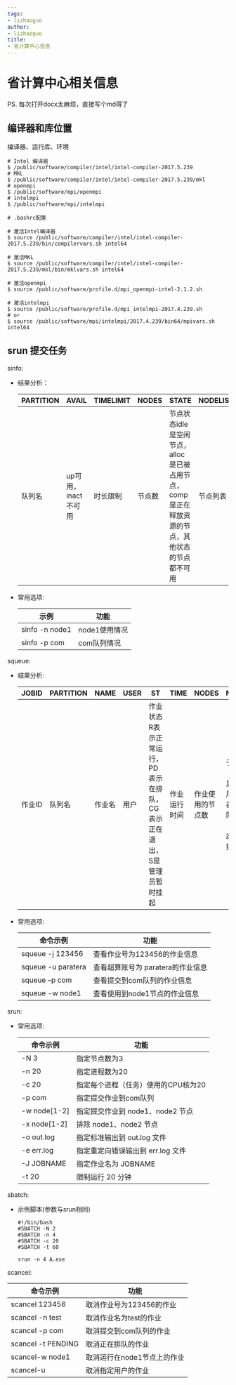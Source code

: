 ```yaml
---
tags:
- lizhaoguo
author:
- lizhaoguo
title:
- 省计算中心信息
---
```


# 省计算中心相关信息 #

PS. 每次打开docx太麻烦，直接写个md得了

## 编译器和库位置 ##

编译器、运行库、环境

```shell
# Intel 编译器
$ /public/software/compiler/intel/intel-compiler-2017.5.239 
# MKL
$ /public/software/compiler/intel/intel-compiler-2017.5.239/mkl
# openmpi
$ /public/software/mpi/openmpi
# intelmpi
$ /public/software/mpi/intelmpi

# .bashrc配置

# 激活Intel编译器
$ source /public/software/compiler/intel/intel-compiler-2017.5.239/bin/compilervars.sh intel64

# 激活MKL
$ source /public/software/compiler/intel/intel-compiler-2017.5.239/mkl/bin/mklvars.sh intel64

# 激活openmpi
$ source /public/software/profile.d/mpi_openmpi-intel-2.1.2.sh

# 激活intelmpi
$ source /public/software/profile.d/mpi_intelmpi-2017.4.239.sh
# or
$ source /public/software/mpi/intelmpi/2017.4.239/bin64/mpivars.sh intel64
```

## srun 提交任务 ##

sinfo:</br>

- 结果分析：

  |PARTITION|AVAIL|TIMELIMIT|NODES|STATE|NODELIST|
  |---|---|---|---|---|---|
  |队列名|up可用，inact不可用|时长限制|节点数|节点状态idle是空闲节点，alloc是已被占用节点，comp是正在释放资源的节点，其他状态的节点都不可用|节点列表|

- 常用选项:

  |示例|功能|
  |---|---|
  |sinfo -n node1|node1使用情况|
  |sinfo -p com|com队列情况|

squeue:</br>

- 结果分析:

  |JOBID|PARTITION|NAME|USER|ST|TIME|NODES|NODELIST|
  |---|---|---|---|---|---|---|---|
  |作业ID|队列名|作业名|用户|作业状态R表示正常运行，PD表示在排队，CG表示正在退出，S是管理员暂时挂起|作业运行时间|作业使用的节点数|于运行作业（R状态）显示作业使用的节点列表；对于排队作业（PD状态），显示排队的原因|
  
- 常用选项:

  | 命令示例           | 功能                              |
  | ------------------ | --------------------------------- |
  | squeue -j 123456   | 查看作业号为123456的作业信息      |
  | squeue -u paratera | 查看超算账号为 paratera的作业信息 |
  | squeue –p com      | 查看提交到com队列的作业信息       |
  | squeue -w node1    | 查看使用到node1节点的作业信息     |

srun:</br>

- 常用选项:

  | 命令示例     | 功能                                |
  | ------------ | ----------------------------------- |
  | -N 3         | 指定节点数为3                       |
  | -n 20        | 指定进程数为20                      |
  | -c 20        | 指定每个进程（任务）使用的CPU核为20 |
  | -p com       | 指定提交作业到com队列               |
  | -w node[1-2] | 指定提交作业到 node1、node2 节点    |
  | -x node[1-2] | 排除 node1、node2 节点              |
  | -o out.log   | 指定标准输出到 out.log 文件         |
  | -e err.log   | 指定重定向错误输出到 err.log 文件   |
  | -J JOBNAME   | 指定作业名为 JOBNAME                |
  | -t 20        | 限制运行 20 分钟                    |

sbatch:</br>

- 示例脚本(参数与srun相同)

  ```shell
  #!/bin/bash 
  #SBATCH -N 2 
  #SBATCH -n 4 
  #SBATCH -c 20 
  #SBATCH -t 60 
  
  srun -n 4 A.exe 
  ```

scancel:</br>

| 命令示例           | 功能                        |
| ------------------ | --------------------------- |
| scancel 123456     | 取消作业号为123456的作业    |
| scancel -n test    | 取消作业名为test的作业      |
| scancel -p com     | 取消提交到com队列的作业     |
| scancel -t PENDING | 取消正在排队的作业          |
| scancel-w node1    | 取消运行在node1节点上的作业 |
| scancel-u          | 取消指定用户的作业          |
